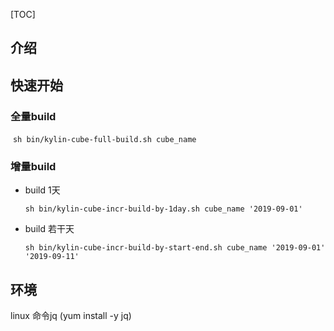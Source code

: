 [TOC]

## 介绍

## 快速开始

### 全量build

​	`sh bin/kylin-cube-full-build.sh cube_name`



### 增量build

- build 1天

  `sh bin/kylin-cube-incr-build-by-1day.sh cube_name '2019-09-01'`

- build 若干天

  `sh bin/kylin-cube-incr-build-by-start-end.sh cube_name '2019-09-01' '2019-09-11'  `









## 环境
linux 命令jq (yum install -y jq) 


